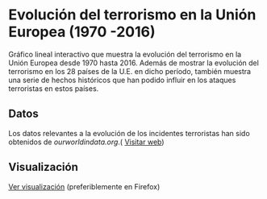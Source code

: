 # Evolución del terrorismo en la Unión Europea (1970 -2016)

Gráfico lineal interactivo que muestra la evolución del terrorismo en la Unión Europea desde 1970 hasta 2016. Además de mostrar la evolución 
del terrorismo en los 28 países de la U.E. en dicho período, también muestra una serie de hechos históricos que han podido influir en los 
ataques terroristas en estos países.

## Datos

Los datos relevantes a la evolución de los incidentes terroristas han sido obtenidos de _ourworldindata.org_.( [Visitar web](https://ourworldindata.org/terrorism#modern-terrorism-after-the-second-world-war))

## Visualización

[Ver visualización](https://desi_18-19.pages.gitlab.inf.uva.es/evolucion_terrorismo_ue_1970-2016/) (preferiblemente en Firefox)